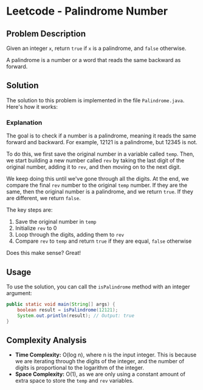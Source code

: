 # Leetcode - Palindrome Number

## Problem Description

Given an integer `x`, return `true` if `x` is a palindrome, and `false` otherwise.

A palindrome is a number or a word that reads the same backward as forward.

## Solution

The solution to this problem is implemented in the file `Palindrome.java`. Here's how it works:

### Explanation

The goal is to check if a number is a palindrome, meaning it reads the same forward and backward. For example, 12121 is a palindrome, but 12345 is not.

To do this, we first save the original number in a variable called `temp`. Then, we start building a new number called `rev` by taking the last digit of the original number, adding it to `rev`, and then moving on to the next digit.

We keep doing this until we've gone through all the digits. At the end, we compare the final `rev` number to the original `temp` number. If they are the same, then the original number is a palindrome, and we return `true`. If they are different, we return `false`.

The key steps are:
1. Save the original number in `temp`
2. Initialize `rev` to 0
3. Loop through the digits, adding them to `rev`
4. Compare `rev` to `temp` and return `true` if they are equal, `false` otherwise

Does this make sense? Great!

## Usage

To use the solution, you can call the `isPalindrome` method with an integer argument:

```java
public static void main(String[] args) {
    boolean result = isPalindrome(12121);
    System.out.println(result); // Output: true
}
```

## Complexity Analysis

- **Time Complexity:** O(log n), where n is the input integer. This is because we are iterating through the digits of the integer, and the number of digits is proportional to the logarithm of the integer.
- **Space Complexity:** O(1), as we are only using a constant amount of extra space to store the `temp` and `rev` variables.